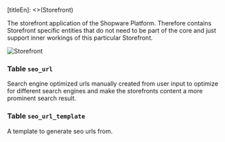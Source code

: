 [titleEn]: <>(Storefront)

The storefront application of the Shopware Platform. Therefore contains Storefront specific entities that do not need to be part of the core and just support inner workings of this particular Storefront.

![Storefront](./dist/erm-shopware-storefront.svg)


### Table `seo_url`

Search engine optimized urls manually created from user input to optimize for different search engines and make the storefronts content a more prominent search result.


### Table `seo_url_template`

A template to generate seo urls from.


